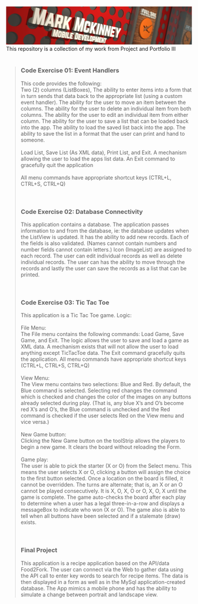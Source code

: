  ![header](misc/gitPortHeader.png) 
This repository is a collection of my work from Project and Portfolio III
<br>
<br>
> ### Code Exercise 01: Event Handlers
> This code provides the following:<br>
Two (2) columns (ListBoxes), The ability to enter items into a form that in turn sends that data back to the appropriate list (using a custom event handler).
The ability for the user to move an item between the columns. The ability for the user to delete an individual item from both columns. The ability for the user to edit an individual item from either column.
The ability for the user to save a list that can be loaded back into the app. The ability to load the saved list back into the app. The ability to save the list in a format that the user can print and hand to someone.
<br><br>Load List, Save List (As XML data), Print List, and Exit.  A mechanism allowing the user to load the apps list data. An Exit command to gracefully quit the application<br><br>All menu commands have appropriate shortcut keys (CTRL+L, CTRL+S, CTRL+Q)
<br><br><br>
> ### Code Exercise 02: Database Connectivity
> This application contains a database. The application passes information to and from the database, ie: the database updates when the ListView is updated. It has the ability to add new records. Each of the fields is also validated. (Names cannot contain numbers and number fields cannot contain letters.) Icon (ImageList) are assigned to each record. The user can edit individual records as well as delete individual records. The user can has the ability to move through the records and lastly the user can save the records as a list that can be printed.
<br><br><br>
> ### Code Exercise 03: Tic Tac Toe
> This application is a Tic Tac Toe game. 
> Logic:<br><br> File Menu:<br>
The File menu contains the following commands: Load Game, Save Game, and Exit. The logic allows the user to save and load a game as XML data. A mechanism exists that will not allow the user to load anything except TicTacToe data. The Exit command gracefully quits the application. All menu commands have appropriate shortcut keys (CTRL+L, CTRL+S, CTRL+Q)
<br><br>View Menu:<br>The View menu contains two selections: Blue and Red. By default, the Blue command is selected. Selecting red changes the command which is checked and changes the color of the images on any buttons already selected during play. (That is, any blue X’s and O’s become red X’s and O’s, the Blue command is unchecked and the Red command is checked if the user selects Red on the View menu and vice versa.)
<br><br>New Game button:<br>Clicking the New Game button on the toolStrip allows the players to begin a new game. It clears the board without reloading the Form.
<br><br>Game play:<br>The user is able to pick the starter (X or O) from the Select menu. This means the user selects X or O, clicking a button will assign the choice to the first button selected. Once a location on the board is filled, it cannot be overridden. The turns are alternate; that is, an X or an O cannot be played consecutively. It is X, O, X, O or O, X, O, X until the game is complete. The game auto-checks the board after each play to determine when a user has a legal three-in-a-row and displays a messageBox to indicate who won (X or O). The game also is able to tell when all buttons have been selected and if a stalemate (draw) exists.
<br><br><br>
> ### Final Project
> This application is a recipe application based on the API/data Food2Fork. The user can connect via the Web to gather data using the API call to enter key words to search for recipe items. The data is then displayed in a form as well as in the MySql application-created database. The App mimics a mobile phone and has the ability to simulate a change between portrait and landscape view. 
